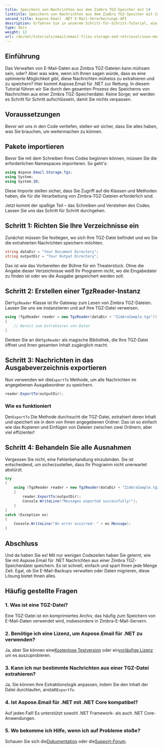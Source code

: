 ```yaml
---
title: Speichern von Nachrichten aus dem Zimbra TGZ-Speicher mit C#
linktitle: Speichern von Nachrichten aus dem Zimbra TGZ-Speicher mit C#
second_title: Aspose.Email .NET E-Mail-Verarbeitungs-API
description: Erfahren Sie in unserem Schritt-für-Schritt-Tutorial, wie Sie mit Aspose.Email für .NET Nachrichten aus dem Zimbra TGZ-Speicher speichern.
type: docs
weight: 12
url: /de/net/tutorials/email/email-files-storage-and-retrieval/save-messages-from-zimbra-tgz-storage/
---
```

## Einführung

Das Verwalten von E-Mail-Daten aus Zimbra TGZ-Dateien kann mühsam sein, oder? Aber was wäre, wenn ich Ihnen sagen würde, dass es eine optimierte Möglichkeit gibt, diese Nachrichten mühelos zu extrahieren und zu speichern? Hier kommt Aspose.Email für .NET zur Rettung. In diesem Tutorial führen wir Sie durch den gesamten Prozess des Speicherns von Nachrichten aus einer Zimbra TGZ-Speicherdatei. Keine Sorge; wir werden es Schritt für Schritt aufschlüsseln, damit Sie nichts verpassen.  

## Voraussetzungen  

Bevor wir uns in den Code vertiefen, stellen wir sicher, dass Sie alles haben, was Sie brauchen, um weitermachen zu können.  

## Pakete importieren  

Bevor Sie mit dem Schreiben Ihres Codes beginnen können, müssen Sie die erforderlichen Namespaces importieren. So geht's:  

```csharp  
using Aspose.Email.Storage.Tgz;  
using System;  
using System.IO;  
```  

Diese Importe stellen sicher, dass Sie Zugriff auf die Klassen und Methoden haben, die für die Verarbeitung von Zimbra-TGZ-Dateien erforderlich sind.

Jetzt kommt der spaßige Teil – das Schreiben und Verstehen des Codes. Lassen Sie uns das Schritt für Schritt durchgehen.  

## Schritt 1: Richten Sie Ihre Verzeichnisse ein  

Zunächst müssen Sie festlegen, wo sich Ihre TGZ-Datei befindet und wo Sie die extrahierten Nachrichten speichern möchten.  

```csharp  
string dataDir = "Your Document Directory";  
string outputDir = "Your Output Directory";  
```  
 
Das ist wie das Vorbereiten der Bühne für ein Theaterstück. Ohne die Angabe dieser Verzeichnisse weiß Ihr Programm nicht, wo die Eingabedatei zu finden ist oder wo die Ausgabe gespeichert werden soll.


## Schritt 2: Erstellen einer TgzReader-Instanz  

 Der`TgzReader` Klasse ist Ihr Gateway zum Lesen von Zimbra TGZ-Dateien. Lassen Sie uns sie instanziieren und auf Ihre TGZ-Datei verweisen.  

```csharp  
using (TgzReader reader = new TgzReader(dataDir + "ZimbraSample.tgz"))  
{  
    // Bereit zum Extrahieren von Daten
}  
```  
 
 Denken Sie an die`TgzReader` als magische Bibliothek, die Ihre TGZ-Datei öffnet und ihren gesamten Inhalt zugänglich macht.  


## Schritt 3: Nachrichten in das Ausgabeverzeichnis exportieren  

 Nun verwenden wir die`ExportTo` Methode, um alle Nachrichten im angegebenen Ausgabeordner zu speichern.  

```csharp  
reader.ExportTo(outputDir);  
```  

### Wie es funktioniert  
 Der`ExportTo` Die Methode durchsucht die TGZ-Datei, extrahiert deren Inhalt und speichert sie in dem von Ihnen angegebenen Ordner. Das ist so einfach wie das Kopieren und Einfügen von Dateien zwischen zwei Ordnern, aber viel effizienter!  


## Schritt 4: Behandeln Sie alle Ausnahmen  

Vergessen Sie nicht, eine Fehlerbehandlung einzubinden. Sie ist entscheidend, um sicherzustellen, dass Ihr Programm nicht unerwartet abstürzt.  

```csharp  
try  
{  
    using (TgzReader reader = new TgzReader(dataDir + "ZimbraSample.tgz"))  
    {  
        reader.ExportTo(outputDir);  
        Console.WriteLine("Messages exported successfully!");  
    }  
}  
catch (Exception ex)  
{  
    Console.WriteLine("An error occurred: " + ex.Message);  
}  
```  

## Abschluss  

Und da haben Sie es! Mit nur wenigen Codezeilen haben Sie gelernt, wie Sie mit Aspose.Email für .NET Nachrichten aus einer Zimbra TGZ-Speicherdatei speichern. Es ist schnell, einfach und spart Ihnen jede Menge Zeit. Egal, ob Sie E-Mail-Backups verwalten oder Daten migrieren, diese Lösung bietet Ihnen alles.

## Häufig gestellte Fragen  

### 1. Was ist eine TGZ-Datei?  
Eine TGZ-Datei ist ein komprimiertes Archiv, das häufig zum Speichern von E-Mail-Daten verwendet wird, insbesondere in Zimbra-E-Mail-Servern.  

### 2. Benötige ich eine Lizenz, um Aspose.Email für .NET zu verwenden?  
 Ja, aber Sie können eine[Kostenlose Testversion](https://releases.aspose.com/) oder ein[vorläufige Lizenz](https://purchase.aspose.com/temporary-license/) um es auszuprobieren.  

### 3. Kann ich nur bestimmte Nachrichten aus einer TGZ-Datei extrahieren?  
 Ja, Sie können Ihre Extraktionslogik anpassen, indem Sie den Inhalt der Datei durchlaufen, anstatt`ExportTo`.  

### 4. Ist Aspose.Email für .NET mit .NET Core kompatibel?  
Auf jeden Fall! Es unterstützt sowohl .NET Framework- als auch .NET Core-Anwendungen.  

### 5. Wo bekomme ich Hilfe, wenn ich auf Probleme stoße?  
 Schauen Sie sich die[Dokumentation](https://reference.aspose.com/email/net/) oder die[Support-Forum](https://forum.aspose.com/c/email/12/).